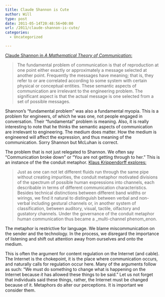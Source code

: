```yaml
---
title: Claude Shannon is Cute
author: Will
type: post
date: 2011-05-14T20:48:56+00:00
url: /2011/claude-shannon-is-cute/
categories:
  - Uncategorized

---
```

[Claude Shannon in _A Mathematical Theory of Communication_:][1]

> The fundamental problem of communication is that of reproduction at one point either exactly or approximately a message selected at another point. Frequently the messages have meaning; that is, they refer to or are correlated according to some system with certain physical or conceptual entities. These semantic aspects of communication are irrelevant to the engineering problem. The significant aspect is that the actual message is one selected from a set of possible messages.

Shannon&#8217;s &#8220;fundamental problem&#8221; was also a fundamental myopia. This is a problem for engineers, of which he was one, not people engaged in conversation. Their &#8220;fundamental&#8221; problem is meaning. Also, it is really interesting to note that he thinks the semantic aspects of communication are irrelevant to engineering. The medium does matter. How the medium is engineered will affect the expression, and thus meaning of the communication. Sorry Shannon but McLuhan is correct.

The problem that is not just relegated to Shannon. We often say &#8220;Communication broke down&#8221; or &#8220;You are not getting through to her.&#8221; This is an instance of the the conduit metaphor. [Klaus Krippendorff explores:][2]

> Just as one can not let different fluids run through the same pipe without creating impurities, the conduit metaphor motivated divisions of the spectrum of possible human expressions into channels, each describable in terms of different communication characteristics. Besides technical distinctions between different band widths or wirings, we find it natural to distinguish between verbal and non-verbal including gestural channels or, in another system of classification, between auditory, visual, tactile, olfactory and gustatory channels. Under the governance of the conduit metaphor human communication thus became a _multi-channel phenom_enon.

The metaphor is restrictive for language. We blame miscommunication on the sender and the technology. In the process, we disregard the importance of listening and shift out attention away from ourselves and onto the medium.

This is often the argument for content regulation on the Internet (and cable). The Internet is the chokepoint, it is the place where communication occurs, and naturally calls for regulation occur here. Many of the arguments follow as such: &#8220;We must do something to change what is happening on the Internet because _it_ has allowed these things to be said.&#8221; Let us not forget that individuals said these things, rather, the Internet must be changed because of it. Metaphors do alter our perceptions. It is important we consider them.

<div id="_mcePaste" class="mcePaste" style="position: absolute; left: -10000px; top: 129px; width: 1px; height: 1px; overflow: hidden;">
  http://www.asc.upenn.edu/usr/krippendorff/METAPHOR.htm
</div>

 [1]: http://cm.bell-labs.com/cm/ms/what/shannonday/paper.html
 [2]: http://www.asc.upenn.edu/usr/krippendorff/METAPHOR.htm